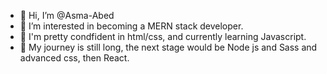 - 👋 Hi, I’m @Asma-Abed
- 👀 I’m interested in becoming a MERN stack developer. 
- 🌱 I'm pretty condfident in html/css, and currently learning Javascript.  
- 💞️ My journey is still long, the next stage would be Node js and Sass and advanced css, then React.

<!---
Asma-Abed/Asma-Abed is a ✨ special ✨ repository because its `README.md` (this file) appears on your GitHub profile.
You can click the Preview link to take a look at your changes.
--->
